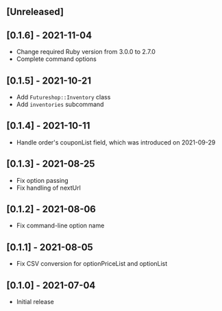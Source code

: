 ## [Unreleased]

## [0.1.6] - 2021-11-04

- Change required Ruby version from 3.0.0 to 2.7.0
- Complete command options

## [0.1.5] - 2021-10-21

- Add `Futureshop::Inventory` class
- Add `inventories` subcommand

## [0.1.4] - 2021-10-11

- Handle order's couponList field, which was introduced on 2021-09-29

## [0.1.3] - 2021-08-25

- Fix option passing
- Fix handling of nextUrl

## [0.1.2] - 2021-08-06

- Fix command-line option name

## [0.1.1] - 2021-08-05

- Fix CSV conversion for optionPriceList and optionList

## [0.1.0] - 2021-07-04

- Initial release
